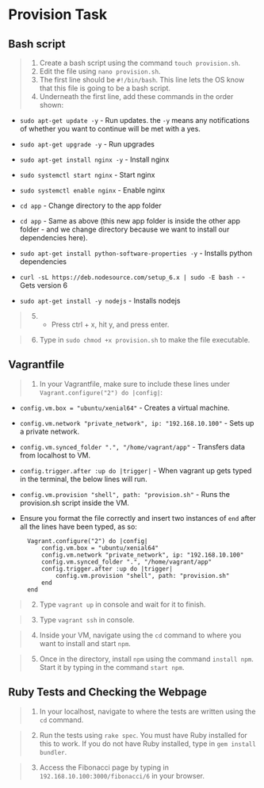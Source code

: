 # Provision Task

## Bash script

> 1. Create a bash script using the command `touch provision.sh`.
> 2. Edit the file using `nano provision.sh`.
> 3. The first line should be `#!/bin/bash`. This line lets the OS know
that this file is going to be a bash script.
> 4. Underneath the first line, add these commands in the order shown:

* `sudo apt-get update -y` - Run updates. the `-y` means any notifications
of whether you want to continue will be met with a yes.

* `sudo apt-get upgrade -y` - Run upgrades

* `sudo apt-get install nginx -y` - Install nginx

* `sudo systemctl start nginx` - Start nginx

* `sudo systemctl enable nginx` - Enable nginx

* `cd app` - Change directory to the app folder

* `cd app` - Same as above (this new app folder is inside the other app folder -
and we change directory because we want to install our dependencies here).

* `sudo apt-get install python-software-properties -y` - Installs python dependencies

* `curl -sL https://deb.nodesource.com/setup_6.x | sudo -E bash -` - Gets version 6

* `sudo apt-get install -y nodejs` - Installs nodejs

> 5. - Press ctrl + x, hit y, and press enter.

> 6. Type in `sudo chmod +x provision.sh` to make the file executable.

## Vagrantfile

> 1. In your Vagrantfile, make sure to include these lines under `Vagrant.configure("2") do |config|`:

* `config.vm.box = "ubuntu/xenial64"` - Creates a virtual machine.

* `config.vm.network "private_network", ip: "192.168.10.100"` - Sets up a private network.

* `config.vm.synced_folder ".", "/home/vagrant/app"` - Transfers data from localhost to VM.

* `config.trigger.after :up do |trigger|` - When vagrant up gets typed in the terminal, the
below lines will run.

* `config.vm.provision "shell", path: "provision.sh"` - Runs the provision.sh script inside the VM.

* Ensure you format the file correctly and insert two instances of `end` after all the lines have been typed, as so:

        Vagrant.configure("2") do |config|
            config.vm.box = "ubuntu/xenial64"
            config.vm.network "private_network", ip: "192.168.10.100"
            config.vm.synced_folder ".", "/home/vagrant/app"
            config.trigger.after :up do |trigger|
                config.vm.provision "shell", path: "provision.sh"
            end
        end

> 2. Type `vagrant up` in console and wait for it to finish.

> 3. Type `vagrant ssh` in console.

> 4. Inside your VM, navigate using the `cd` command to where you want to install and start `npm`.

> 5. Once in the directory, install `npm` using the command `install npm`. Start it by typing in the command `start npm`.

## Ruby Tests and Checking the Webpage

> 1. In your localhost, navigate to where the tests are written using the `cd` command.

> 2. Run the tests using `rake spec`. You must have Ruby installed for this to work. If you do not have Ruby installed, type in `gem install bundler`.

> 3. Access the Fibonacci page by typing in `192.168.10.100:3000/fibonacci/6` in your browser.